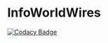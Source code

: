 # InfoWorldWires
[![Codacy Badge](https://api.codacy.com/project/badge/Grade/f67fbf0010024108bbd0797141c69e2b)](https://www.codacy.com/app/Xasin/InfoWorldWires?utm_source=github.com&utm_medium=referral&utm_content=Xasin/InfoWorldWires&utm_campaign=badger)